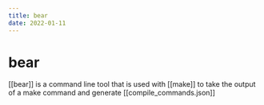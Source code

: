 ```yaml
---
title: bear
date: 2022-01-11
---
```


# bear
[[bear]] is a command line tool that is used with [[make]] to take the output of a make command and generate [[compile_commands.json]]